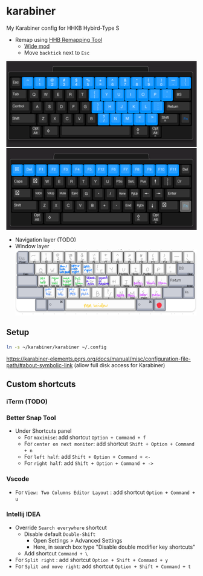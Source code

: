 # karabiner
My Karabiner config for HHKB Hybird-Type S 
- Remap using [HHB Remapping Tool](https://happyhackingkb.com/download/) 
   - [Wide mod](https://colemakmods.github.io/ergonomic-mods/wide.html) 
   - Move `backtick` next to `Esc`

![Hkkb top layer](/resources/img/Hkkb_top_layer.png "Hkkb Top layer") 
![Hkkb Fn layer](/resources/img/Hkkb_Fn_layer.png "Hkkb Fn layer") 
- Navigation layer (TODO)
- Window layer 
![window layer](/resources/img/window_layer.png "Window layer") 
## Setup
```bash
ln -s ~/karabiner/karabiner ~/.config
```
https://karabiner-elements.pqrs.org/docs/manual/misc/configuration-file-path/#about-symbolic-link (allow full disk access for Karabiner)

## Custom shortcuts
### iTerm (TODO)
### Better Snap Tool
- Under Shortcuts panel
  - For `maximise`: add shortcut `Option + Command + f`
  - For `center on next monitor`: add shortcut `Shift + Option + Command + n`
  - For `left half`: add `Shift + Option + Command + <-`
  - For `right half`: add `Shift + Option + Command + ->`
### Vscode
- For `View: Two Columns Editor Layout` : add shortcut `Option + Command + u`
### Intellij IDEA
- Override `Search everywhere` shortcut
  - Disable default `Double-Shift` 
    - Open Settings > Advanced Settings 
    - Here, in search box type "Disable double modifier key shortcuts" 
  - Add shortcut  `Command + \`
- For `Split right` : add shortcut `Option + Shift + Command + y` 
- For `Split and move right`: add shortcut `Option + Shift + Command + t`
